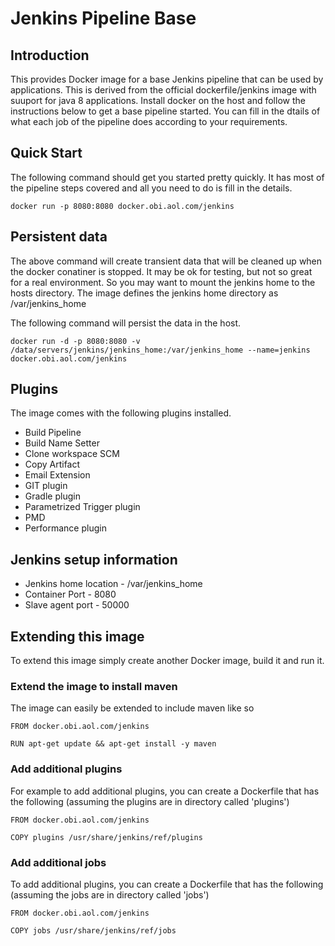 # Jenkins Pipeline Base

## Introduction
This provides Docker image for a base Jenkins pipeline that can be used by  applications. This is derived from the official dockerfile/jenkins image with suuport for java 8 applications. Install docker on the host and follow the instructions below to get a base pipeline started. You can fill in the dtails of what each job of the pipeline does according to your requirements.

## Quick Start
The following command should get you started pretty quickly. It has most of the pipeline steps covered and all you need to do is fill in the details.

```
docker run -p 8080:8080 docker.obi.aol.com/jenkins
```

## Persistent data
The above command will create transient data that will be cleaned up when the docker conatiner is stopped. It may be ok for testing, but not so great for a real environment. So you may want to mount the jenkins home to the hosts directory. The image defines the jenkins home directory as /var/jenkins_home

The following command will persist the data in the host.

```
docker run -d -p 8080:8080 -v /data/servers/jenkins/jenkins_home:/var/jenkins_home --name=jenkins docker.obi.aol.com/jenkins
```

## Plugins
The image comes with the following plugins installed.

* Build Pipeline
* Build Name Setter
* Clone workspace SCM
* Copy Artifact
* Email Extension
* GIT plugin
* Gradle plugin 
* Parametrized Trigger plugin
* PMD
* Performance plugin

## Jenkins setup information

* Jenkins home location - /var/jenkins_home
* Container Port - 8080
* Slave agent port - 50000

## Extending this image
To extend this image simply create another Docker image, build it and run it.

### Extend the image to install maven 
The image can easily be extended to include maven like so

```
FROM docker.obi.aol.com/jenkins

RUN apt-get update && apt-get install -y maven
```

### Add additional plugins
For example to add additional plugins, you can create a Dockerfile that has the following (assuming the plugins are in directory called 'plugins')

```
FROM docker.obi.aol.com/jenkins

COPY plugins /usr/share/jenkins/ref/plugins
```

### Add additional jobs
To add additional plugins, you can create a Dockerfile that has the following (assuming the jobs are in directory called 'jobs')

```
FROM docker.obi.aol.com/jenkins

COPY jobs /usr/share/jenkins/ref/jobs
```


